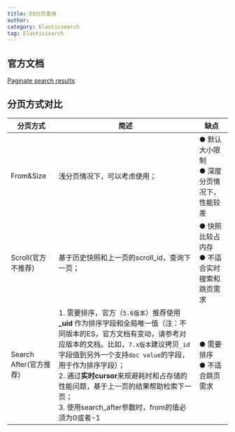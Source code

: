 ```yaml
---
title: ES分页查询
author:
category: Elasticsearch
tag: Elasticsearch
---
```


## 官方文档

[Paginate search results](https://www.elastic.co/guide/en/elasticsearch/reference/current/paginate-search-results.html#paginate-search-results)

## 分页方式对比

| 分页方式               | 简述                                                                                                                                                                                                                               | 缺点                           |
|--------------------|----------------------------------------------------------------------------------------------------------------------------------------------------------------------------------------------------------------------------------|------------------------------|
| From&Size          | 浅分页情况下，可以考虑使用；                                                                                                                                                                                                                   | ● 默认大小限制<br/> ● 深度分页情况下，性能较差 |
| Scroll(官方不推荐)      | 基于历史快照和上一页的scroll_id，查询下一页；                                                                                                                                                                                                      | ● 快照比较占内存<br/>● 不适合实时搜索和跳页需求 |
| Search After(官方推荐) | 1. 需要排序，官方（`5.6版本`）推荐使用 **_uid** 作为排序字段和全局唯一值（注：不同版本的ES，官方文档有变动，请参考对应版本的文档。比如，`7.x版本`建议拷贝`_id`字段值到另外一个支持`doc value`的字段，用于作为排序字段）； <br/>2. 通过**实时cursor**来规避耗时和占存储的性能问题，基于上一页的结果帮助检索下一页； <br/>3. 使用search_after参数时，from的值必须为0或者-1 | ● 需要排序<br/> ● 不适合跳页需求        |
